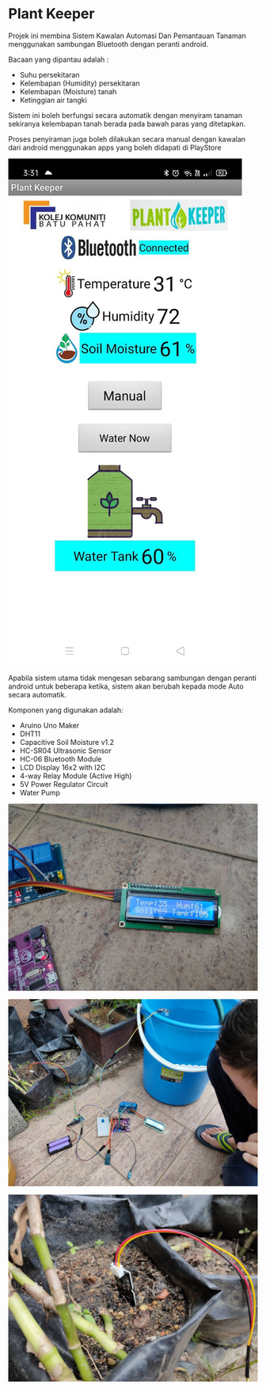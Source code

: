 # Plant Keeper
Projek ini membina Sistem Kawalan Automasi Dan Pemantauan Tanaman menggunakan sambungan Bluetooth dengan peranti android.

Bacaan yang dipantau adalah :
- Suhu persekitaran
- Kelembapan (Humidity) persekitaran
- Kelembapan (Moisture) tanah
- Ketinggian air tangki

Sistem ini boleh berfungsi secara automatik dengan menyiram tanaman sekiranya kelembapan tanah berada pada bawah paras yang ditetapkan.

Proses penyiraman juga boleh dilakukan secara manual dengan kawalan dari android menggunakan apps yang boleh didapati di PlayStore

![PlantKeeperBluetooth](/Plant_Keeper_Bluetooth/Image/01.jpg)

Apabila sistem utama tidak mengesan sebarang sambungan dengan peranti android untuk beberapa ketika, sistem akan berubah kepada mode Auto secara automatik.

Komponen yang digunakan adalah:
- Aruino Uno Maker
- DHT11
- Capacitive Soil Moisture v1.2
- HC-SR04 Ultrasonic Sensor
- HC-06 Bluetooth Module
- LCD Display 16x2 with I2C
- 4-way Relay Module (Active High)
- 5V Power Regulator Circuit
- Water Pump

![PlantKeeperBluetooth](/Plant_Keeper_Bluetooth/Image/photo02.jpg)

![PlantKeeperBluetooth](/Plant_Keeper_Bluetooth/Image/photo01.jpg)

![PlantKeeperBluetooth](/Plant_Keeper_Bluetooth/Image/photo03.jpg)

